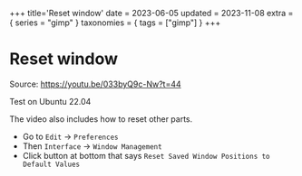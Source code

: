 +++
title='Reset window'
date = 2023-06-05
updated = 2023-11-08
extra = { series = "gimp" }
taxonomies = { tags = ["gimp"] }
+++

# Reset window

Source: <https://youtu.be/033byQ9c-Nw?t=44>

Test on Ubuntu 22.04

The video also includes how to reset other parts.

- Go to `Edit` -> `Preferences`
- Then `Interface` -> `Window Management`
- Click button at bottom that says `Reset Saved Window Positions to Default Values`
